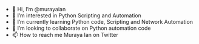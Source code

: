 - 👋 Hi, I’m @murayaian
- 👀 I’m interested in Python Scripting and Automation
- 🌱 I’m currently learning Python code, Scripting and Network Automation
- 💞️ I’m looking to collaborate on Python automation code
- 📫 How to reach me Muraya Ian on Twitter

<!---
murayaian/murayaian is a ✨ special ✨ repository because its `README.md` (this file) appears on your GitHub profile.
You can click the Preview link to take a look at your changes.
--->
